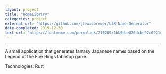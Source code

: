 ```yaml
---
layout: project
title: "HomeLibrary"
categories: project
external-url: "https://github.com/jlewisbrewer/L5R-Name-Generator"
date-completed: 2019-12-30
text-url: "https://fontmeme.com/permalink/210209/1bb0abe026dcbe92c0921cac6d631be8.png"
---
```


__________________________________________

A small application that generates fantasy Japanese names based on the Legend of the Five Rings tabletop game.

Technologies: Rust